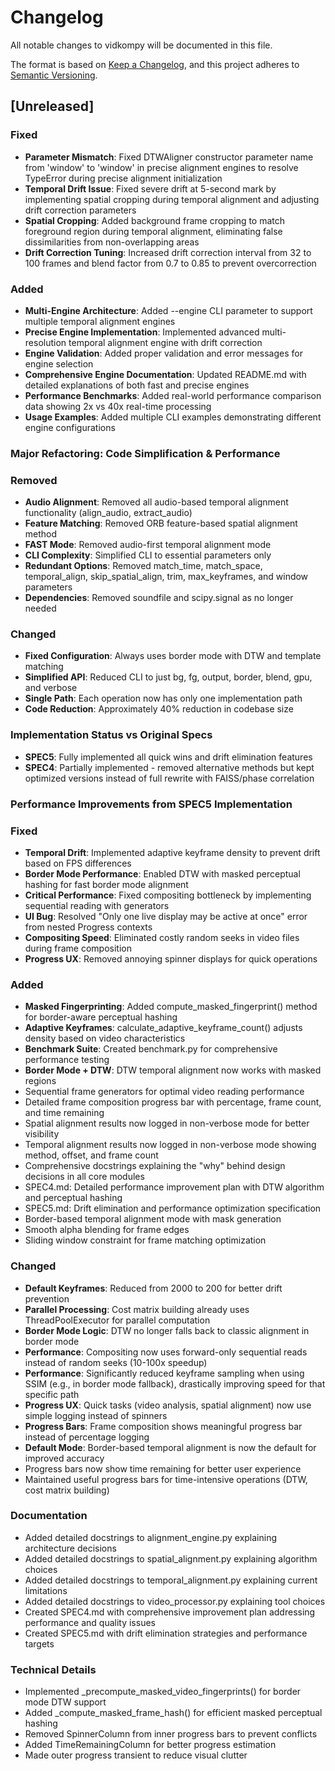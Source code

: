 # Changelog

All notable changes to vidkompy will be documented in this file.

The format is based on [Keep a Changelog](https://keepachangelog.com/en/1.0.0/), and this project adheres to [Semantic Versioning](https://semver.org/spec/v2.0.0.html).

## [Unreleased]

### Fixed

- **Parameter Mismatch**: Fixed DTWAligner constructor parameter name from 'window' to 'window' in precise alignment engines to resolve TypeError during precise alignment initialization
- **Temporal Drift Issue**: Fixed severe drift at 5-second mark by implementing spatial cropping during temporal alignment and adjusting drift correction parameters
- **Spatial Cropping**: Added background frame cropping to match foreground region during temporal alignment, eliminating false dissimilarities from non-overlapping areas
- **Drift Correction Tuning**: Increased drift correction interval from 32 to 100 frames and blend factor from 0.7 to 0.85 to prevent overcorrection

### Added

- **Multi-Engine Architecture**: Added --engine CLI parameter to support multiple temporal alignment engines
- **Precise Engine Implementation**: Implemented advanced multi-resolution temporal alignment engine with drift correction
- **Engine Validation**: Added proper validation and error messages for engine selection
- **Comprehensive Engine Documentation**: Updated README.md with detailed explanations of both fast and precise engines
- **Performance Benchmarks**: Added real-world performance comparison data showing 2x vs 40x real-time processing
- **Usage Examples**: Added multiple CLI examples demonstrating different engine configurations

### Major Refactoring: Code Simplification & Performance

### Removed

- **Audio Alignment**: Removed all audio-based temporal alignment functionality (align_audio, extract_audio)
- **Feature Matching**: Removed ORB feature-based spatial alignment method
- **FAST Mode**: Removed audio-first temporal alignment mode
- **CLI Complexity**: Simplified CLI to essential parameters only
- **Redundant Options**: Removed match_time, match_space, temporal_align, skip_spatial_align, trim, max_keyframes, and window parameters
- **Dependencies**: Removed soundfile and scipy.signal as no longer needed

### Changed

- **Fixed Configuration**: Always uses border mode with DTW and template matching
- **Simplified API**: Reduced CLI to just bg, fg, output, border, blend, gpu, and verbose
- **Single Path**: Each operation now has only one implementation path
- **Code Reduction**: Approximately 40% reduction in codebase size

### Implementation Status vs Original Specs

- **SPEC5**: Fully implemented all quick wins and drift elimination features
- **SPEC4**: Partially implemented - removed alternative methods but kept optimized versions instead of full rewrite with FAISS/phase correlation

### Performance Improvements from SPEC5 Implementation

### Fixed

- **Temporal Drift**: Implemented adaptive keyframe density to prevent drift based on FPS differences
- **Border Mode Performance**: Enabled DTW with masked perceptual hashing for fast border mode alignment
- **Critical Performance**: Fixed compositing bottleneck by implementing sequential reading with generators
- **UI Bug**: Resolved "Only one live display may be active at once" error from nested Progress contexts
- **Compositing Speed**: Eliminated costly random seeks in video files during frame composition
- **Progress UX**: Removed annoying spinner displays for quick operations

### Added

- **Masked Fingerprinting**: Added compute_masked_fingerprint() method for border-aware perceptual hashing
- **Adaptive Keyframes**: calculate_adaptive_keyframe_count() adjusts density based on video characteristics
- **Benchmark Suite**: Created benchmark.py for comprehensive performance testing
- **Border Mode + DTW**: DTW temporal alignment now works with masked regions
- Sequential frame generators for optimal video reading performance
- Detailed frame composition progress bar with percentage, frame count, and time remaining
- Spatial alignment results now logged in non-verbose mode for better visibility
- Temporal alignment results now logged in non-verbose mode showing method, offset, and frame count
- Comprehensive docstrings explaining the "why" behind design decisions in all core modules
- SPEC4.md: Detailed performance improvement plan with DTW algorithm and perceptual hashing
- SPEC5.md: Drift elimination and performance optimization specification
- Border-based temporal alignment mode with mask generation
- Smooth alpha blending for frame edges
- Sliding window constraint for frame matching optimization

### Changed

- **Default Keyframes**: Reduced from 2000 to 200 for better drift prevention
- **Parallel Processing**: Cost matrix building already uses ThreadPoolExecutor for parallel computation
- **Border Mode Logic**: DTW no longer falls back to classic alignment in border mode
- **Performance**: Compositing now uses forward-only sequential reads instead of random seeks (10-100x speedup)
- **Performance**: Significantly reduced keyframe sampling when using SSIM (e.g., in border mode fallback), drastically improving speed for that specific path
- **Progress UX**: Quick tasks (video analysis, spatial alignment) now use simple logging instead of spinners
- **Progress Bars**: Frame composition shows meaningful progress bar instead of percentage logging
- **Default Mode**: Border-based temporal alignment is now the default for improved accuracy
- Progress bars now show time remaining for better user experience
- Maintained useful progress bars for time-intensive operations (DTW, cost matrix building)

### Documentation

- Added detailed docstrings to alignment_engine.py explaining architecture decisions
- Added detailed docstrings to spatial_alignment.py explaining algorithm choices
- Added detailed docstrings to temporal_alignment.py explaining current limitations
- Added detailed docstrings to video_processor.py explaining tool choices
- Created SPEC4.md with comprehensive improvement plan addressing performance and quality issues
- Created SPEC5.md with drift elimination strategies and performance targets

### Technical Details

- Implemented \_precompute_masked_video_fingerprints() for border mode DTW support
- Added \_compute_masked_frame_hash() for efficient masked perceptual hashing
- Removed SpinnerColumn from inner progress bars to prevent conflicts
- Added TimeRemainingColumn for better progress estimation
- Made outer progress transient to reduce visual clutter
